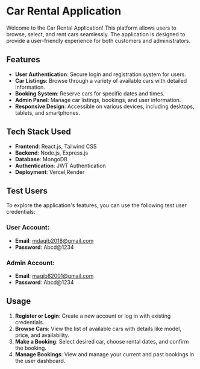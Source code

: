 # Car Rental Application

Welcome to the Car Rental Application! This platform allows users to browse, select, and rent cars seamlessly. The application is designed to provide a user-friendly experience for both customers and administrators.

## Features

- **User Authentication**: Secure login and registration system for users.
- **Car Listings**: Browse through a variety of available cars with detailed information.
- **Booking System**: Reserve cars for specific dates and times.
- **Admin Panel**: Manage car listings, bookings, and user information.
- **Responsive Design**: Accessible on various devices, including desktops, tablets, and smartphones.

## Tech Stack Used

- **Frontend**: React.js, Tailwind CSS
- **Backend**: Node.js, Express.js
- **Database**: MongoDB
- **Authentication**: JWT Authentication
- **Deployment**: Vercel,Render

## Test Users

To explore the application's features, you can use the following test user credentials:

### User Account:
- **Email**: mdaqib2018@gmail.com
- **Password**: Abcd@1234

### Admin Account:
- **Email**: maqib82001@gmail.com
- **Password**: Abcd@1234

## Usage

1. **Register or Login**: Create a new account or log in with existing credentials.
2. **Browse Cars**: View the list of available cars with details like model, price, and availability.
3. **Make a Booking**: Select desired car, choose rental dates, and confirm the booking.
4. **Manage Bookings**: View and manage your current and past bookings in the user dashboard.
